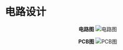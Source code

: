 # 电路设计

<center>
    
**电路图**
![电路图](../../assets/images/hardware.png)

**PCB图**
![PCB图](../../assets/images/pcb.png)    
</center>